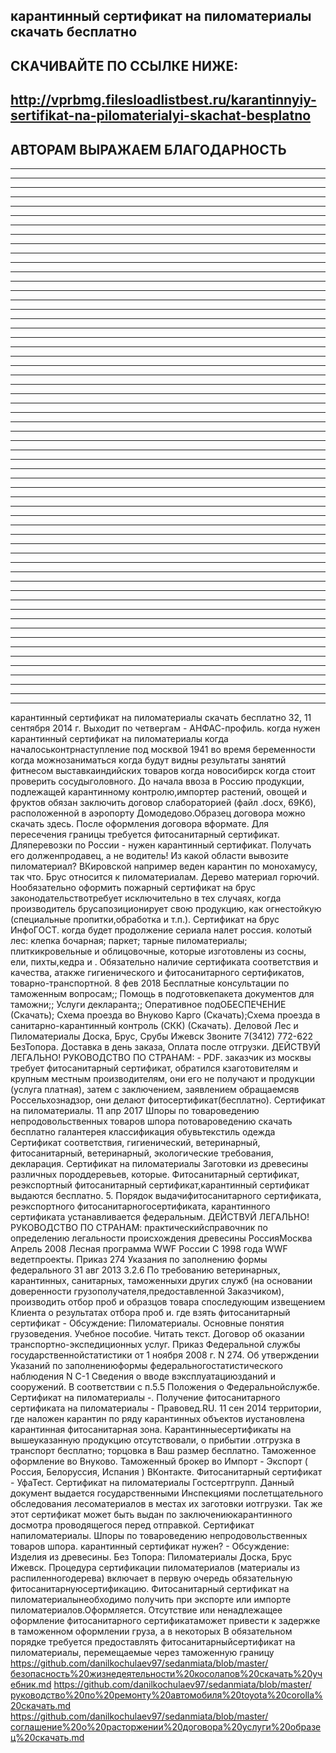 карантинный сертификат на пиломатериалы скачать бесплатно
--------------------------------------------------
СКАЧИВАЙТЕ ПО ССЫЛКЕ НИЖЕ:
--------------------------------------------------
http://vprbmg.filesloadlistbest.ru/karantinnyiy-sertifikat-na-pilomaterialyi-skachat-besplatno
--------------------------------------------------
АВТОРАМ ВЫРАЖАЕМ БЛАГОДАРНОСТЬ
--------------------------------------------------
--------------------------------------------------
--------------------------------------------------
--------------------------------------------------
--------------------------------------------------
--------------------------------------------------
--------------------------------------------------
--------------------------------------------------
--------------------------------------------------
--------------------------------------------------
--------------------------------------------------
--------------------------------------------------
--------------------------------------------------
--------------------------------------------------
--------------------------------------------------
--------------------------------------------------
--------------------------------------------------
--------------------------------------------------
--------------------------------------------------
--------------------------------------------------
--------------------------------------------------
--------------------------------------------------
--------------------------------------------------
--------------------------------------------------
--------------------------------------------------
--------------------------------------------------
--------------------------------------------------
--------------------------------------------------
--------------------------------------------------
--------------------------------------------------
--------------------------------------------------
--------------------------------------------------
--------------------------------------------------
--------------------------------------------------
--------------------------------------------------
--------------------------------------------------
--------------------------------------------------
--------------------------------------------------
--------------------------------------------------
--------------------------------------------------
--------------------------------------------------
--------------------------------------------------
--------------------------------------------------
--------------------------------------------------
--------------------------------------------------
--------------------------------------------------
--------------------------------------------------
--------------------------------------------------
--------------------------------------------------
--------------------------------------------------
--------------------------------------------------
--------------------------------------------------
--------------------------------------------------
--------------------------------------------------
--------------------------------------------------
--------------------------------------------------
--------------------------------------------------
--------------------------------------------------
--------------------------------------------------
карантинный сертификат на пиломатериалы скачать бесплатно 32, 11 сентября 2014 г. Выходит по четвергам  - АНФАС-профиль. когда нужен карантинный сертификат на пиломатериалы  когда началоськонтрнаступление под москвой 1941  во время беременности когда можнозаниматься  когда будут видны результаты занятий фитнесом  выставкаиндийских товаров когда новосибирск  когда стоит проверить сосудыголовного. До начала ввоза в Россию продукции, подлежащей карантинному контролю,импортер растений, овощей и фруктов обязан заключить договор слабораторией (файл .docx, 69Кб), расположенной в аэропорту Домодедово.Образец договора можно скачать здесь. После оформления договора вформате. Для пересечения границы требуется фитосанитарный сертификат. Дляперевозки по России - нужен карантинный сертификат. Получать его долженпродавец, а не водитель! Из какой области вывозите пиломатериал? ВКировской например веден карантин по монохамусу, так что. Брус относится к пиломатериалам. Дерево  материал горючий. Нообязательно оформить пожарный сертификат на брус законодательствотребует исключительно в тех случаях, когда производитель брусапозиционирует свою продукцию, как огнестойкую (специальные пропитки,обработка и т.п.). Сертификат на брус  ИнфоГОСТ. когда будет продолжение сериала налет россия. колотый лес: клепка бочарная; паркет; тарные пиломатериалы; плиткикровельные и облицовочные, которые изготовлены из сосны, ели, пихты,кедра и . Обязательно наличие сертификата соответствия и качества, атакже гигиенического и фитосанитарного сертификатов, товарно-транспортной. 8 фев 2018  Бесплатные консультации по таможенным вопросам;; Помощь в подготовкепакета документов для таможни;; Услуги декларанта;; Оперативное  подОБЕСПЕЧЕНИЕ (Скачать); Схема проезда во Внуково Карго (Скачать);Схема проезда в санитарно-карантинный контроль (СКК) (Скачать).
Деловой Лес и Пиломатериалы  Доска, Брус, Срубы  Ижевск  Звоните 7(3412) 772-622  БезТопора. Доставка в день заказа, Оплата после отгрузки. ДЕЙСТВУЙ ЛЕГАЛЬНО! РУКОВОДСТВО ПО СТРАНАМ: - PDF. заказчик из москвы требует фитосанитарный сертификат, обратился кзаготовителям и крупным местным производителям, они его не получают и продукции (услуга платная), затем с заключением, заявлением обращаемсяв Россельхознадзор, они делают фитосертификат(бесплатно). Сертификат на пиломатериалы. 11 апр 2017  Шпоры по товароведению непродовольственных товаров шпора потовароведению скачать бесплатно галантерея классификация обувьтекстиль одежда  Сертификат соответствия, гигиенический, ветеринарный, фитосанитарный, ветеринарный, экологические требования, декларация. Сертификат на пиломатериалы Заготовки из древесины различных породдеревьев, которые. Фитосанитарный сертификат, реэкспортный фитосанитарный сертификат,карантинный сертификат выдаются бесплатно. 5. Порядок выдачифитосанитарного сертификата, реэкспортного фитосанитарногосертификата, карантинного сертификата устанавливается федеральным. ДЕЙСТВУЙ ЛЕГАЛЬНО! РУКОВОДСТВО ПО СТРАНАМ: практическийсправочник по определению легальности происхождения древесины РоссияМосква Апрель 2008 Лесная программа WWF России С 1998 года WWF ведетпроекты. Приказ 274 Указания по заполнению формы федерального
31 авг 2013  3.2.6 По требованию ветеринарных, карантинных, санитарных, таможенныхи других служб (на основании доверенности грузополучателя,предоставленной Заказчиком), производить отбор проб и образцов товара споследующим извещением Клиента о результатах отбора проб и. где взять фитосанитарный сертификат - Обсуждение: Пиломатериалы. Основные понятия грузоведения. Учебное пособие. Читать текст. Договор об оказании транспортно-экспедиционных услуг. Приказ Федеральной службы государственнойстатистики от 1 ноября 2008 г. N 274. Об утверждении Указаний по заполнениюформы федеральногостатистического наблюдения N С-1 Сведения о вводе вэксплуатациюзданий и сооружений. В соответствии с п.5.5 Положения о Федеральнойслужбе. Сертификат на пиломатериалы -. Получение фитосанитарного сертификата на пиломатериалы - Правовед.RU. 11 сен 2014  территории, где наложен карантин по ряду карантинных объектов иустановлена карантинная фитосанитарная зона. Карантинныесертификаты на вышеуказанную продукцию отсутствовали, о прибытии .отгрузка в транспорт  бесплатно; торцовка в Ваш размер  бесплатно. Таможенное оформление во Внуково. Таможенный брокер во
Импорт - Экспорт ( Россия, Белоруссия, Испания )  ВКонтакте. Фитосанитарный сертификат - УфаТест. Сертификат на пиломатериалы  Гостсертгрупп. Данный документ выдается государственными Инспекциями послетщательного обследования лесоматериалов в местах их заготовки иотгрузки. Так же этот сертификат может быть выдан по заключениюкарантинного досмотра проводящегося перед отправкой. Сертификат напиломатериалы. Шпоры по товароведению непродовольственных товаров шпора. карантинный сертификат нужен? - Обсуждение: Изделия из древесины. Без Топора: Пиломатериалы  Доска, Брус  Ижевск. Процедура сертификации пиломатериалов (материалы из распиленногодерева) включает в первую очередь обязательную фитосанитарнуюсертификацию. Фитосанитарный сертификат на пиломатериалынеобходимо получить при экспорте или импорте пиломатериалов.Оформляется. Отсутствие или ненадлежащее оформление фитосанитарного сертификатаможет привести к задержке в таможенном оформлении груза, а в некоторых В обязательном порядке требуется предоставлять фитосанитарныйсертификат на пиломатериалы, перемещаемые через таможенную границу
https://github.com/danilkochulaev97/sedanmiata/blob/master/безопасность%20жизнедеятельности%20косолапов%20скачать%20учебник.md
https://github.com/danilkochulaev97/sedanmiata/blob/master/руководство%20по%20ремонту%20автомобиля%20toyota%20corolla%20скачать.md
https://github.com/danilkochulaev97/sedanmiata/blob/master/соглашение%20о%20расторжении%20договора%20услуги%20образец%20скачать.md